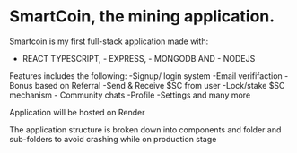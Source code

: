 # SmartCoin, the mining application.

Smartcoin is my first full-stack application made with:
- REACT TYPESCRIPT, - EXPRESS, - MONGODB AND - NODEJS

Features includes the following: 
-Signup/ login system -Email verififaction -Bonus based on Referral -Send & Receive $SC from user
-Lock/stake $SC mechanism - Community chats -Profile -Settings and many more

Application will be hosted on Render

The application structure is broken down into components and folder and sub-folders to avoid crashing while on production stage